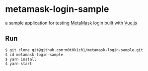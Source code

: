 # metamask-login-sample

a sample application for testing [MetaMask](https://github.com/MetaMask) login built with [Vue.js](https://github.com/vuejs/vue)

## Run

``` sh
$ git clone git@github.com:m0t0k1ch1/metamask-login-sample.git
$ cd metamask-login-sample
$ yarn install
$ yarn start
```

